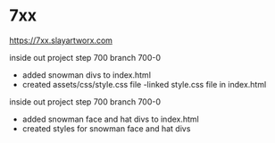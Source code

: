 # 7xx
https://7xx.slayartworx.com


inside out project step 700 branch 700-0
- added snowman divs to index.html
- created assets/css/style.css file
-linked style.css file in index.html


inside out project step 700 branch 700-0
- added snowman face and hat divs to index.html
- created styles for snowman face and hat divs

